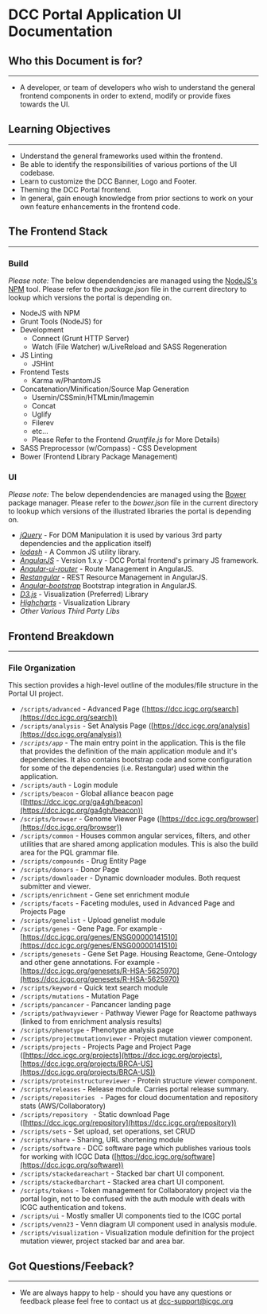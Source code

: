 # DCC Portal Application UI Documentation #




## Who this Document is for? ##
---

* A developer, or team of developers who wish to understand the general frontend
components in order to extend, modify or provide fixes towards the UI.




## Learning Objectives ##
---
* Understand the general frameworks used within the frontend.
* Be able to identify the responsibilities of various portions of the UI codebase.
* Learn to customize the DCC Banner, Logo and Footer.
* Theming the DCC Portal frontend.
* In general, gain enough knowledge from prior sections to work on your own feature enhancements in the frontend code.


## The Frontend Stack ##
---

### Build ###
*Please note:* The below dependendencies are managed using the [NodeJS's](https://nodejs.org) [NPM](https://www.npmjs.com/) tool. Please
refer to the *package.json* file in the current directory to lookup which versions the portal is depending on.


* NodeJS with NPM
* Grunt Tools (NodeJS) for
 * Development
    * Connect (Grunt HTTP Server)
    * Watch (File Watcher) w/LiveReload and SASS Regeneration
 * JS Linting
   * JSHint
 * Frontend Tests
   * Karma w/PhantomJS
 * Concatenation/Minification/Source Map Generation
   * Usemin/CSSmin/HTMLmin/Imagemin
   * Concat
   * Uglify
   * Filerev
   * etc...
   * Please Refer to the Frontend *Gruntfile.js* for More Details)
* SASS Preprocessor (w/Compass) - CSS Development
* Bower (Frontend Library Package Management)
 


### UI ###
*Please note:* The below dependendencies are managed using the [Bower](http://bower.io/) package manager. Please
refer to the *bower.json* file in the current directory to lookup which versions of the illustrated libraries the portal is depending on.

* *[jQuery](https://jquery.com/)* - For DOM Manipulation it is used by various 3rd party dependencies and the application itself)
* *[lodash](https://lodash.com/)* - A Common JS utility library.
* *[AngularJS](https://angularjs.org/)* - Version 1.x.y - DCC Portal frontend's primary JS framework.
* *[Angular-ui-router](https://github.com/angular-ui/ui-router)*  - Route Management in AngularJS.
* *[Restangular](https://github.com/mgonto/restangular)* - REST Resource Management in AngularJS.
* *[Angular-bootstrap](https://angular-ui.github.io/bootstrap/)* Bootstrap integration in AngularJS.
* *[D3.js](https://d3js.org/)* - Visualization (Preferred) Library
* *[Highcharts](http://www.highcharts.com/)*  - Visualization Library
* *Other Various Third Party Libs*

## Frontend Breakdown ##
---

### File Organization ###
This section provides a high-level outline of the modules/file structure in the Portal UI project.

* ```/scripts/advanced``` - Advanced Page ([https://dcc.icgc.org/search](https://dcc.icgc.org/search))
* ```/scripts/analysis``` - Set Analysis Page ([https://dcc.icgc.org/analysis](https://dcc.icgc.org/analysis))
* *```/scripts/app```* - The main entry point in the application. This is the file that provides the definition of the main application module and it's dependencies.
It also contains bootstrap code and some configuration for some of the dependencies (i.e. Restangular) used within the application. 
* ```/scripts/auth``` - Login module
* ```/scripts/beacon``` - Global alliance beacon page ([https://dcc.icgc.org/ga4gh/beacon](https://dcc.icgc.org/ga4gh/beacon))
* ```/scripts/browser``` - Genome Viewer Page ([https://dcc.icgc.org/browser](https://dcc.icgc.org/browser))
* ```/scripts/common``` - Houses common angular services, filters, and other utilities that are shared among application modules. 
This is also the build area for the PQL grammar file.
* ```/scripts/compounds``` - Drug Entity Page
* ```/scripts/donors``` - Donor Page
* ```/scripts/downloader``` - Dynamic downloader modules. Both request submitter and viewer.
* ```/scripts/enrichment``` - Gene set enrichment module
* ```/scripts/facets``` - Faceting modules, used in Advanced Page and Projects Page
* ```/scripts/genelist``` - Upload genelist module
* ```/scripts/genes``` - Gene Page. For example - [https://dcc.icgc.org/genes/ENSG00000141510](https://dcc.icgc.org/genes/ENSG00000141510)
* ```/scripts/genesets``` - Gene Set Page. Housing Reactome, Gene-Ontology and other gene annotations. For example - [https://dcc.icgc.org/genesets/R-HSA-5625970](https://dcc.icgc.org/genesets/R-HSA-5625970)
* ```/scripts/keyword``` - Quick text search module
* ```/scripts/mutations``` - Mutation Page
* ```/scripts/pancancer``` - Pancancer landing page
* ```/scripts/pathwayviewer``` - Pathway Viewer Page for Reactome pathways (linked to from enrichment analysis results)
* ```/scripts/phenotype``` - Phenotype analysis page
* ```/scripts/projectmutationviewer``` - Project mutation viewer component.
* ```/scripts/projects``` - Projects Page and Project Page ([https://dcc.icgc.org/projects](https://dcc.icgc.org/projects), [https://dcc.icgc.org/projects/BRCA-US](https://dcc.icgc.org/projects/BRCA-US))
* ```/scripts/proteinstructureviewer``` - Protein structure viewer component.
* ```/scripts/releases``` - Release module. Carries portal release summary.
* ```/scripts/repositories ``` - Pages for cloud documentation and repository stats (AWS/Collaboratory)
* ```/scripts/repository ``` - Static download Page ([https://dcc.icgc.org/repository](https://dcc.icgc.org/repository))
* ```/scripts/sets``` - Set upload, set operations, set CRUD
* ```/scripts/share``` - Sharing, URL shortening module
* ```/scripts/software``` - DCC software page which publishes various tools for working with ICGC Data ([https://dcc.icgc.org/software](https://dcc.icgc.org/software))
* ```/scripts/stackedareachart``` - Stacked bar chart UI component.
* ```/scripts/stackedbarchart``` - Stacked area chart UI component.
* ```/scripts/tokens``` - Token management for Collaboratory project via the portal login, not to be confused with the auth module with deals with ICGC authentication and tokens.
* ```/scripts/ui``` - Mostly smaller UI components tied to the ICGC portal
* ```/scripts/venn23``` - Venn diagram UI component used in analysis module.
* ```/scripts/visualization``` - Visualization module definition for the project mutation viewer, project stacked bar and area bar.

## Got Questions/Feeback? ##
---
 * We are always happy to help - should you have any questions or feedback
please feel free to contact us at [dcc-support@icgc.org](mailto:dcc-support@icgc.org) 